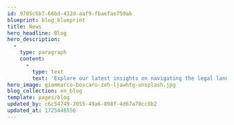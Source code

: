 ```yaml
---
id: 9705c6b7-66bd-432d-aaf9-fbaefae759ab
blueprint: blog_blueprint
title: News
hero_headline: Blog
hero_description:
  -
    type: paragraph
    content:
      -
        type: text
        text: 'Explore our latest insights on navigating the legal landscape.'
hero_image: giammarco-boscaro-zeh-ljawhtg-unsplash.jpg
blog_collection: en_blog
template: pages/blog
updated_by: c6c54749-2055-49a6-898f-4d67a70cc8b2
updated_at: 1725446556
---
```

